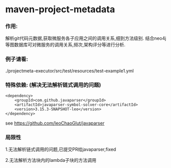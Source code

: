 # maven-project-metadata
### 作用: 
  解析git代码元数据,获取微服务各子应用之间的调用关系,细到方法级别. 结合neo4j等图数据库可对微服务的调用关系,频次,架构评分等进行分析.

### 例子请看: 
  ./projectmeta-executor/src/test/resources/test-example1.yml

### 特殊依赖: (解决无法解析链式调用的问题)
```
<dependency>
    <groupId>com.github.javaparser</groupId>
    <artifactId>javaparser-symbol-solver-core</artifactId>
    <version>3.15.3-SNAPSHOT-leo</version>
</dependency>
```
see https://github.com/leoChaoGlut/javaparser

### 局限性
1.无法解析链式调用的问题,已提交PR给javaparser,fixed

2.无法解析方法块内的lambda子块的方法调用
